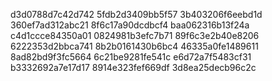 d3d0788d7c42d742
5fdb2d3409bb5f57
3b403206f6eebd1d
360ef7ad312abc21
8f6c17a90dcdbcf4
baa062316b13f24a
c4d1ccce84350a01
0824981b3efc7b71
89f6c3e2b40e8206
6222353d2bbca741
8b2b0161430b6bc4
46335a0fe1489611
8ad82bd9f3fc5664
6c21be9281fe541c
e6d72a7f5483cf31
b3332692a7e17d17
8914e323fef669df
3d8ea25decb96c2c

